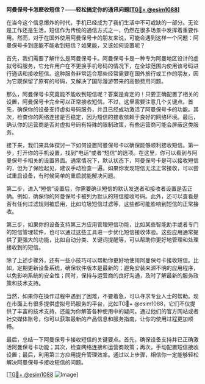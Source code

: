 **阿曼保号卡怎麽收短信？——轻松搞定你的通讯问题[[TG💪+ @esim1088](https://t.me/s/esim1088)]**

在当今这个信息爆炸的时代，手机已经成为了我们生活中不可或缺的一部分。无论是工作还是生活，短信作为传统的通信方式之一，仍然在很多场景中发挥着重要作用。然而，对于在国外使用阿曼保号卡的朋友来说，可能会遇到这样一个问题：阿曼保号卡到底能不能收到短信？如果能，又该如何设置呢？

首先，我们需要了解什么是阿曼保号卡。阿曼保号卡是一种专为阿曼地区设计的虚拟号码服务，它允许用户在不更换手机号码的情况下，在全球范围内使用该号码进行通话和接收短信。这种服务非常适合那些经常需要在国外旅行或工作的朋友，因为它既保留了原有的号码，又解决了国际漫游带来的高额费用问题。

那么，阿曼保号卡究竟能不能收到短信呢？答案是肯定的！只要正确配置了相关的设置，阿曼保号卡完全可以正常接收短信。不过，这里需要注意几个关键点。首先，确保你的设备支持虚拟号码服务，并且已经成功激活了阿曼保号卡的功能。其次，检查你的网络连接是否稳定，因为短信的接收依赖于良好的网络环境。最后，确认你的运营商是否对虚拟号码有特殊的限制政策，有些运营商可能会屏蔽这类服务。

接下来，我们来具体探讨一下如何设置阿曼保号卡以确保能够顺利接收短信。第一步，打开你的手机设置，找到“电话”或者“短信”的选项。在这里，你可以看到与阿曼保号卡相关的设置界面。通常情况下，默认状态下，阿曼保号卡是可以接收短信的，但为了保险起见，建议手动检查一遍。如果你发现短信无法正常接收，可以尝试重启设备，有时候简单的重启就能解决问题。

第二步，进入“短信”设置后，你需要确认短信的默认发送者和接收者设置是否正确。例如，确保你的阿曼保号卡被列为默认的短信接收号码。此外，还可以查看是否有任何过滤规则被启用，比如垃圾短信过滤等，这些都可能影响到短信的正常接收。

第三步，如果你的设备支持第三方应用管理短信功能，比如某些智能助手或者专门的短信管理软件，也可以通过这些工具进一步优化短信接收体验。这些应用通常提供了更强大的功能，比如自动分类、关键词提醒等，可以帮助你更好地管理和处理接收到的短信。

除了上述步骤外，还有一些小技巧可以帮助你更好地使用阿曼保号卡接收短信。比如，定期更新设备系统，确保软件版本是最新的；避免安装来源不明的应用程序，以免影响系统的安全性；同时，保持与运营商的良好沟通，及时了解最新的服务政策和技术支持。

当然，如果你在操作过程中遇到了困难，不要着急，可以寻求专业人士的帮助。现在市面上有很多提供虚拟号码服务的平台，比如TG💪+ @esim1088，它们不仅提供了丰富的技术支持，还能为你解答各种使用中的疑问。通过他们的官方网站或者社交媒体账号，你可以获取最新的产品信息和服务指南，让你的使用过程更加顺畅。

最后，总结一下阿曼保号卡接收短信的关键要点。首先，确保设备支持并已正确激活阿曼保号卡功能；其次，检查网络连接和运营商政策；再次，手动配置短信接收设置；最后，利用第三方应用提升管理效率。通过以上步骤，相信你一定能够轻松解决阿曼保号卡接收短信的问题。

[[TG💪+ @esim1088](https://t.me/s/esim1088) ![Image](https://i.postimg.cc/4NQfJmqS/Snipaste-2025-05-13-00-14-12.png)]